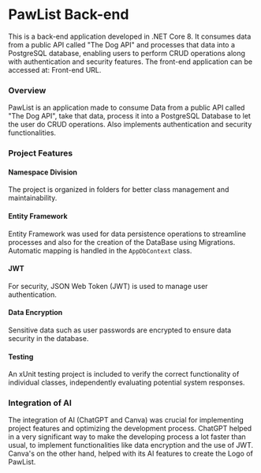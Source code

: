 # PawList Back-end
This is a back-end application developed in .NET Core 8. It consumes data from a public API called "The Dog API" and processes that data into a PostgreSQL database, enabling users to perform CRUD operations along with authentication and security features. The front-end application can be accessed at: Front-end URL.

### Overview
PawList is an application made to consume Data from a public API called "The Dog API", take that data, process it into a PostgreSQL Database to let the user do CRUD operations. Also implements authentication and security functionalities.

### Project Features

#### Namespace Division
The project is organized in folders for better class management and maintainability.

#### Entity Framework
Entity Framework was used for data persistence operations to streamline processes and also for the creation of the DataBase using Migrations. Automatic mapping is handled in the `AppDbContext` class.

#### JWT
For security, JSON Web Token (JWT) is used to manage user authentication.

#### Data Encryption
Sensitive data such as user passwords are encrypted to ensure data security in the database.

#### Testing
An xUnit testing project is included to verify the correct functionality of individual classes, independently evaluating potential system responses.

### Integration of AI
The integration of AI (ChatGPT and Canva) was crucial for implementing project features and optimizing the development process. ChatGPT helped in a very significant way to make the developing process a lot faster than usual, to implement functionalities like data encryption and the use of JWT. Canva's on the other hand, helped with its AI features to create the Logo of PawList.